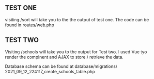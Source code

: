 ## TEST ONE 

visiting /sort will take you to the the output of test one.
The code can be found in routes/web.php

## TEST TWO

Visiting /schools will take you to the output for Test two. 
I used Vue tyo render the compinent and AJAX to store / retrieve the data.

Database schema can be found at  database/migrations/ 2021_09_12_224117_create_schools_table.php





